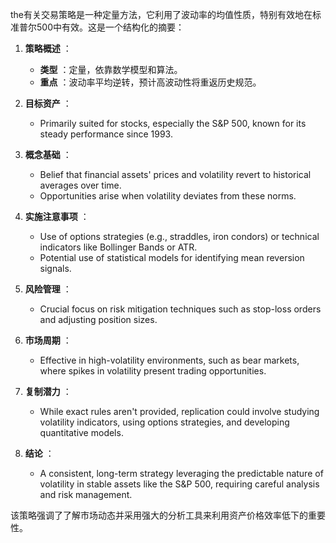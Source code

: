the有关交易策略是一种定量方法，它利用了波动率的均值性质，特别有效地在标准普尔500中有效。这是一个结构化的摘要：

1. **策略概述** ：
   - **类型** ：定量，依靠数学模型和算法。
   - **重点** ：波动率平均逆转，预计高波动性将重返历史规范。

2. **目标资产** ：
   - Primarily suited for stocks, especially the S&P 500, known for its steady performance since 1993.

3. **概念基础** ：
   - Belief that financial assets' prices and volatility revert to historical averages over time.
   - Opportunities arise when volatility deviates from these norms.

4. **实施注意事项** ：
   - Use of options strategies (e.g., straddles, iron condors) or technical indicators like Bollinger Bands or ATR.
   - Potential use of statistical models for identifying mean reversion signals.

5. **风险管理** ：
   - Crucial focus on risk mitigation techniques such as stop-loss orders and adjusting position sizes.

6. **市场周期** ：
   - Effective in high-volatility environments, such as bear markets, where spikes in volatility present trading opportunities.

7. **复制潜力** ：
   - While exact rules aren't provided, replication could involve studying volatility indicators, using options strategies, and developing quantitative models.

8. **结论** ：
   - A consistent, long-term strategy leveraging the predictable nature of volatility in stable assets like the S&P 500, requiring careful analysis and risk management.

该策略强调了了解市场动态并采用强大的分析工具来利用资产价格效率低下的重要性。